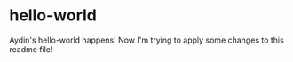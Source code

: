 # hello-world
Aydin's hello-world happens!
Now I'm trying to apply some changes to this readme file!
